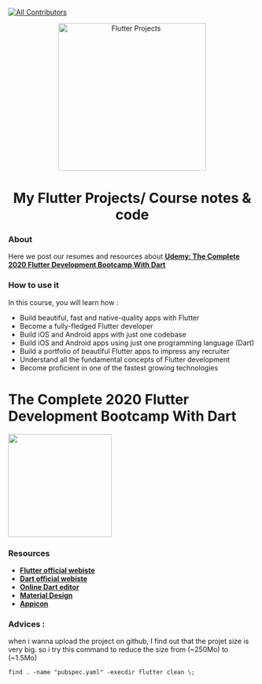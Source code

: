 [![All Contributors](https://img.shields.io/badge/all_contributors-1-green.svg?style=flat-square)](#contributors-)


<p align="center">
  <a href="flutter.dev">
    <img alt="Flutter Projects" src="https://flutter.dev/assets/flutter-lockup-1caf6476beed76adec3c477586da54de6b552b2f42108ec5bc68dc63bae2df75.png" width="300" />
  </a>
</p>
<h1 align="center">
  My Flutter Projects/ Course notes & code
</h1>

### About

Here we post our resumes and resources about **[Udemy: The Complete 2020 Flutter Development Bootcamp With Dart](https://www.udemy.com/course/flutter-bootcamp-with-dart/)**

### How to use it 
In this course, you will learn how :

- Build beautiful, fast and native-quality apps with Flutter
- Become a fully-fledged Flutter developer
- Build iOS and Android apps with just one codebase
- Build iOS and Android apps using just one programming language (Dart)
- Build a portfolio of beautiful Flutter apps to impress any recruiter
- Understand all the fundamental concepts of Flutter development
- Become proficient in one of the fastest growing technologies

# The Complete 2020 Flutter Development Bootcamp With Dart

<img src="https://flutter.dev/assets/flutter-lockup-1caf6476beed76adec3c477586da54de6b552b2f42108ec5bc68dc63bae2df75.png" width="210" >


### Resources  

- **[Flutter official webiste](flutter.dev)**
- **[Dart official webiste](dart.dev)**
- **[Online Dart editor](dartpad.dev)**
- **[Material Design](https://material.io)**
- **[Appicon](appicon.co)**



### Advices : 
 
when i wanna upload the project on github, I find out that the projet size is very big. so i try this command to reduce the size from (~250Mo) to (~1.5Mo)

``find . -name "pubspec.yaml" -execdir flutter clean \;``


